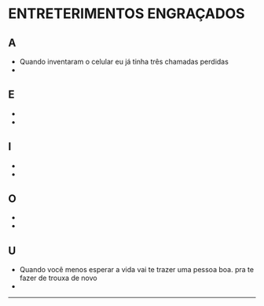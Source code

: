 # ENTRETERIMENTOS ENGRAÇADOS


## A
* Quando inventaram o celular eu já tinha três chamadas perdidas
*

## E
*
*

## I
*
*

## O
*
*

## U
* Quando você menos esperar a vida vai te trazer uma pessoa boa. pra te fazer de trouxa de novo
*

---
